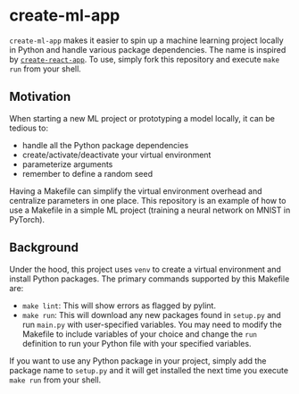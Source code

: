 # create-ml-app

`create-ml-app` makes it easier to spin up a machine learning project locally in Python and handle various package dependencies. The name is inspired by [`create-react-app`](https://github.com/facebook/create-react-app). To use, simply fork this repository and execute `make run` from your shell.

## Motivation

When starting a new ML project or prototyping a model locally, it can be tedious to:

* handle all the Python package dependencies
* create/activate/deactivate your virtual environment
* parameterize arguments
* remember to define a random seed

Having a Makefile can simplify the virtual environment overhead and centralize parameters in one place. This repository is an example of how to use a Makefile in a simple ML project (training a neural network on MNIST in PyTorch). 

## Background

Under the hood, this project uses `venv` to create a virtual environment and install Python packages. The primary commands supported by this Makefile are:

* `make lint`: This will show errors as flagged by pylint.
* `make run`: This will download any new packages found in `setup.py` and run `main.py` with user-specified variables. You may need to modify the Makefile to include variables of your choice and change the `run` definition to run your Python file with your specified variables.

If you want to use any Python package in your project, simply add the package name to `setup.py` and it will get installed the next time you execute `make run` from your shell.
